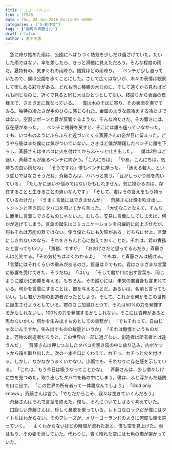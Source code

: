 ```yaml
---
title : ココニイルコト
link : 17546
date : Thu, 28 Jan 2016 03:23:50 +0000
categories : ["5-創作文"]
tags : ["隣町の斉藤さん"]
draft : false
author : 倉下忠憲
---
```


<div style="line-height:1.8em">
　急に降り始めた雨は、公園にへばりつく熱気を少しだけ遠ざけていた。たいした雨ではない。傘を差したら、きっと滑稽に見えただろう。そんな程度の雨だ。夏特有の、気まぐれの雨降り。錯覚ほどの雨降り。
　ベンチが少し湿っていたので、僕は公園を歩くことにした。さして広くはないが、木々の表情は観察して楽しめる彩りがある。どれも同じ種類の木なのに、そして遠くから見ればどれも同じなのに、近くで見ると同じ木はひとつとしてない。枝振りから表面の模様まで、さまざまに異なっている。
　僕は木のそばに寄り、その表面を撫でてみる。独特の冷たさが手のひらに感じられた。金属のような底冷えする冷たさではない。空洞にポーンと音が反響するような、そんな冷たさだ。その響きには、存在感があった。
　ベンチに視線を戻すと、そこには誰も座っていなかった。でも、いつものようにふらふらと近づいてくる斉藤さんの姿が目に留まった。どうやら彼はまだ僕には気がついていない。さきほど僕が躊躇したベンチに腰を下ろし、斉藤さんはタバコに火を付けてからふ〜っと吐き出した。
　僕は2秒ほど迷い、斉藤さんが座るベンチに向かう。「こんにちは」
「やあ、こんにちは。気持ちの良い雨だね」
「そうですね」僕もベンチに座った。
「迷える若人、という感じではなさそうだね」斉藤さんは、ハハっと笑う。「目がしっかり前を向いている」
「たしかに迷いや悩みではないかもしれません。気に掛かるのは、存在することと生きることの違いなんです」
「そして、君はその答えをもう持っているわけだ」
「うまく言葉にはできませんが」
　斉藤さんは煙を吹き出し、トントンと空き缶にタバコを叩いてから言った。
「大切なことなんて、そんなに簡単に言葉にできるものじゃないよ。むしろ、安易に言葉にしてしまえば、何かが逃げてしまう。言葉の誕生はコミュニケーションを飛躍的に向上させたが、何もそれは万能の器ではない。使う僕たちにも欠陥がある。どちらにせよ、言葉にしきれないのなら、それをきちんと心に抱えておくことだ。それは、君の責務だと言ってもいい」
「責務、ですか」
「おおげさだと思ってるんだろ」斉藤さんは苦笑する。「その気持ちはよくわかるよ」
　でもね、と斉藤さんは続ける。
「言葉にはそれくらいの重みがあるのさ。質量は０でもね。君はさまざまな言葉に影響を受けてきた、そうだね」
「はい」
「そして君が口に出す言葉も、同じように誰かに影響を与える。もちろん、その誰かには、未来の君自身も含まれている。何かを言葉にすることは、器を与えることだ。あるいは、名前と言ってもいい。もし君が万物の創造者だったとしよう。そして、これから何かをこの世界に誕生させようとしている。君のさじ加減ひとつで、それは50%の力を発揮するかもしれないし、100%の力を発揮するかもしれない。そこには責務があると思わないかい。何かを生み出すものとしての責務が」
「でもそれって、自由じゃないんですか。生み出すものの裁量というか」
「それは傲慢というものだよ。万物の創造者だろうと、この世界の一部に過ぎない。創造者は所有者とは違うんだ」
　斉藤さんは押しつぶしたタバコを空き缶の中に放り込み、内ポケットから箱を取り出した。次の一本を口にくわえて、カチっ、カチっと火を付ける。しかし、なかなかうまくいかない。小雨でも、それなりに存在感を示している。
「これは、もう今日は吸うなってことかな」
　斉藤さんは、少し憎々しげに空を見つめた。取り出したタバコを箱の中にしまう。僕は、ふと浮かんだ疑問を口に出す。
「この世界の所有者って一体誰なんでしょう」
「God only knows.」斉藤さんは言う。「でもだからこそ、我々は生きていくんだろう」
　斉藤さんはそれで言葉を終えた。僕も、それについてしばらく考えていた。
　口寂しい斉藤さんは、珍しく鼻歌を歌っている。レトロなロックだが僕にはタイトルはわからない。そのフレーズが、メリーゴーランドのように何度も頭を巡っていく。
　よくわからないほどの時間が流れたあと、僕も空を見上げた。雨はもう、その姿を消していた。代わりに、青く晴れた空には七色の橋が架かっていた。
</div>